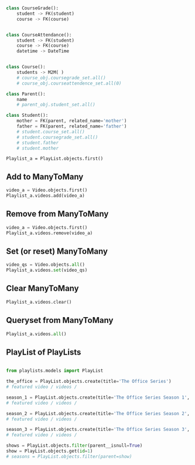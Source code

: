 ```python


class CourseGrade():
    student -> FK(student)
    course -> FK(course)


class CourseAttendance():
    student -> FK(student)
    course -> FK(course)
    datetime -> DateTime


class Course():
    students -> M2M( )
    # course_obj.coursegrade_set.all()
    # course_obj.courseattendence_set.all(0)

class Parent():
    name
    # parent_obj.student_set.all()

class Student():
    mother = FK(parent, related_name='mother')
    father = FK(parent, related_name='father')
    # student.course_set.all()
    # student.coursegrade_set.all()
    # student.father
    # student.mother
```
















```
Playlist_a = PlayList.objects.first()

```
## Add to ManyToMany
```python
video_a = Video.objects.first()
Playlist_a.videos.add(video_a)
```

## Remove from ManyToMany
```python
video_a = Video.objects.first()
Playlist_a.videos.remove(video_a)
```


## Set (or reset) ManyToMany
```python
video_qs = Video.objects.all()
Playlist_a.videos.set(video_qs)
```


## Clear ManyToMany
```python
Playlist_a.videos.clear()
```

## Queryset from ManyToMany
```python
Playlist_a.videos.all()
```





## PlayList of PlayLists


```python

from playlists.models import PlayList

the_office = PlayList.objects.create(title='The Office Series')
# featured video / videos / 

season_1 = PlayList.objects.create(title='The Office Series Season 1', parent=the_office, order=1)
# featured video / videos / 

season_2 = PlayList.objects.create(title='The Office Series Season 2', parent=the_office, order=2)
# featured video / videos / 

season_3 = PlayList.objects.create(title='The Office Series Season 3', parent=the_office, order=3)
# featured video / videos / 

shows = PlayList.objects.filter(parent__isnull=True)
show = PlayList.objects.get(id=1)
# seasons = PlayList.objects.filter(parent=show)
```